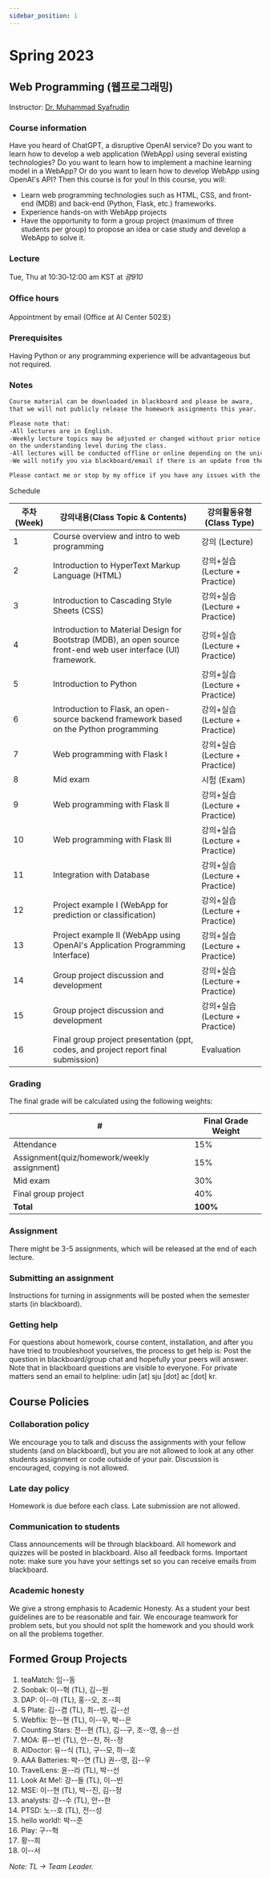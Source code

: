 ```yaml
---
sidebar_position: 1
---
```


# Spring 2023

## Web Programming (웹프로그래밍)

Instructor: [Dr. Muhammad Syafrudin](https://muhammadsyafrudin.com/)

### Course information

Have you heard of ChatGPT, a disruptive OpenAI service? Do you want to learn how to develop a web application (WebApp) using several existing technologies? Do you want to learn how to implement a machine learning model in a WebApp? Or do you want to learn how to develop WebApp using OpenAI's API? Then this course is for you! In this course, you will:
- Learn web programming technologies such as HTML, CSS, and front-end (MDB) and back-end (Python, Flask, etc.) frameworks.
- Experience hands-on with WebApp projects
- Have the opportunity to form a group project (maximum of three students per group) to propose an idea or case study and develop a WebApp to solve it. 

### Lecture

Tue, Thu at 10:30‐12:00 am KST at *광910*

### Office hours

Appointment by email (Office at AI Center 502호)

### Prerequisites

Having Python or any programming experience will be advantageous but not required.

### Notes

```markdown
Course material can be downloaded in blackboard and please be aware, 
that we will not publicly release the homework assignments this year.

Please note that:
-All lectures are in English.
-Weekly lecture topics may be adjusted or changed without prior notice depending 
on the understanding level during the class.
-All lectures will be conducted offline or online depending on the university regulations.
-We will notify you via blackboard/email if there is an update from the university regarding the class.

Please contact me or stop by my office if you have any issues with the course.

```


Schedule

| 주차(Week)| 강의내용(Class Topic & Contents)| 강의활동유형(Class Type)|
| ------------- | ------------- | ------------- |
| 1 |Course overview and intro to web programming  | 강의 (Lecture)|
| 2 |Introduction to HyperText Markup Language (HTML) |강의+실습 (Lecture + Practice)|
| 3 |Introduction to Cascading Style Sheets (CSS) |  강의+실습 (Lecture + Practice)|
| 4 |Introduction to Material Design for Bootstrap (MDB), an open source front-end web user interface (UI) framework. |  강의+실습 (Lecture + Practice)|
| 5 |Introduction to Python | 강의+실습 (Lecture + Practice)|
| 6 |Introduction to Flask, an open-source backend framework based on the Python programming | 강의+실습 (Lecture + Practice)|
| 7 |Web programming with Flask I |  강의+실습 (Lecture + Practice)|
| 8 |Mid exam | 시험 (Exam)|
| 9 |Web programming with Flask II |  강의+실습 (Lecture + Practice)|
| 10  |Web programming with Flask III |  강의+실습 (Lecture + Practice)|
| 11  |Integration with Database |  강의+실습 (Lecture + Practice)|
| 12  |Project example I (WebApp for prediction or classification) | 강의+실습 (Lecture + Practice)|
| 13  |Project example II (WebApp using OpenAI's Application Programming Interface) |  강의+실습 (Lecture + Practice)|
| 14  |Group project discussion and development |  강의+실습 (Lecture + Practice)|
| 15  |Group project discussion and development |  강의+실습 (Lecture + Practice)|
| 16  |Final group project presentation (ppt, codes, and project report final submission) | Evaluation |


### Grading

The final grade will be calculated using the following weights:

| # | Final Grade Weight |
| ------------- | ------------- |
| Attendance | 15% |
| Assignment(quiz/homework/weekly assignment) | 15% |
| Mid exam | 30% |
| Final group project | 40% |
| **Total** | **100%** |

### Assignment

There might be 3-5 assignments, which will be released at the end of each lecture.

### Submitting an assignment

Instructions for turning in assignments will be posted when the semester starts (in blackboard).

### Getting help

For questions about homework, course content, installation, and after you have tried to troubleshoot yourselves, the process to get help is:
Post the question in blackboard/group chat and hopefully your peers will answer. Note that in blackboard questions are visible to everyone.
For private matters send an email to helpline: udin [at] sju [dot] ac [dot] kr.

## Course Policies

### Collaboration policy

We encourage you to talk and discuss the assignments with your fellow students (and on blackboard), but you are not allowed to look at any other students assignment or code outside of your pair. Discussion is encouraged, copying is not allowed.

### Late day policy

Homework is due before each class. Late submission are not allowed.

### Communication to students

Class announcements will be through blackboard. All homework and quizzes will be posted in blackboard. Also all feedback forms. Important note: make sure you have your settings set so you can receive emails from blackboard.

### Academic honesty

We give a strong emphasis to Academic Honesty. As a student your best guidelines are to be reasonable and fair. We encourage teamwork for problem sets, but you should not split the homework and you should work on all the problems together.

## Formed Group Projects

1. teaMatch: 임--동
2. Soobak: 이--혁 (TL), 김--원
3. DAP: 이--아 (TL), 홍--오, 조--희 
4. S Plate: 김--겸 (TL), 최--빈, 김--선
5. Webflix: 한--현 (TL), 이--우, 박--은 
6. Counting Stars: 전--현 (TL), 김--구, 조--영, 송--선
7. MOA: 류--빈 (TL), 안--찬, 허--정
8. AIDoctor: 유--식 (TL), 구--모, 하--호
9. AAA Batteries: 박--연 (TL) 권--영, 김--우
10. TravelLens: 윤--라 (TL), 박--선
11. Look At Me!: 강--들 (TL), 이--빈
12. MSE: 이--현 (TL), 박--진, 김--정
13. analysts: 강--수 (TL), 안--한
14. PTSD: 노--호 (TL), 전--성
15. hello world!: 박--준
16. Play: 구--혁
17. 황--희
18. 이--서


*Note: TL -> Team Leader.*